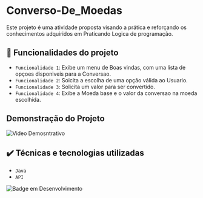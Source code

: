 # Converso-De_Moedas
Este projeto é uma atividade proposta visando a prática e reforçando os conhecimentos adquiridos em Praticando Logica de programação.

## :hammer: Funcionalidades do projeto

- `Funcionalidade 1`: Exibe um menu de Boas vindas, com uma lista de opçoes disponiveis para a Conversao.
- `Funcionalidade 2`: Soicita a escolha de uma opção válida ao Usuario.
- `Funcionalidade 3`: Solicita um valor para ser convertido.
- `Funcionalidade 4`: Exibe a Moeda base e o valor da conversao na moeda escolhida.

## Demonstração do Projeto

![Video Demosntrativo]([https://github.com/gleissonS89/Challenge-Amigo-Secreto/blob/3fad4a9c761968acda1fe8642fc7a30bd3ff3c62/Demonstra%C3%A7ao.gif](https://github.com/gleissonS89/Converso-De_Moedas/blob/main/ConversorDeMoedas%20%E2%80%93%20Principal.java%202025-05-12%2013-53-25.mp4))

## ✔️ Técnicas e tecnologias utilizadas
* ``Java``
* ``API``
 
![Badge em Desenvolvimento](http://img.shields.io/static/v1?label=STATUS&message=Finalizado&color=GREEN&style=for-the-badge)

